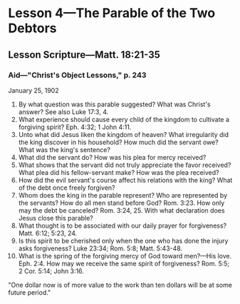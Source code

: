 # Lesson 4—The Parable of the Two Debtors

## Lesson Scripture—Matt. 18:21-35

### Aid—"Christ's Object Lessons," p. 243

January 25, 1902

1. By what question was this parable suggested? What was Christ's answer? See also Luke 17:3, 4.
2. What experience should cause every child of the kingdom to cultivate a forgiving spirit? Eph. 4:32; 1 John 4:11.
3. Unto what did Jesus liken the kingdom of heaven? What irregularity did the king discover in his household? How much did the servant owe? What was the king's sentence?
4. What did the servant do? How was his plea for mercy received?
5. What shows that the servant did not truly appreciate the favor received? What plea did his fellow-servant make? How was the plea received?
6. How did the evil servant's course affect his relations with the king? What of the debt once freely forgiven?
7. Whom does the king in the parable represent? Who are represented by the servants? How do all men stand before God? Rom. 3:23. How only may the debt be canceled? Rom. 3:24, 25. With what declaration does Jesus close this parable?
8. What thought is to be associated with our daily prayer for forgiveness? Matt. 6:12; 5:23, 24.
9. Is this spirit to be cherished only when the one who has done the injury asks forgiveness? Luke 23:34; Rom. 5:8; Matt. 5:43-48.
10. What is the spring of the forgiving mercy of God toward men?—His love. Eph. 2:4. How may we receive the same spirit of forgiveness? Rom. 5:5; 2 Cor. 5:14; John 3:16.

"One dollar now is of more value to the work than ten dollars will be at some future period."